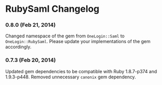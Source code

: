 # RubySaml Changelog

### 0.8.0 (Feb 21, 2014)
Changed namespace of the gem from `OneLogin::Saml` to `OneLogin::RubySaml`.  Please update your implementations of the gem accordingly.

### 0.7.3 (Feb 20, 2014)
Updated gem dependencies to be compatible with Ruby 1.8.7-p374 and 1.9.3-p448. Removed unnecessary `canonix` gem dependency.

